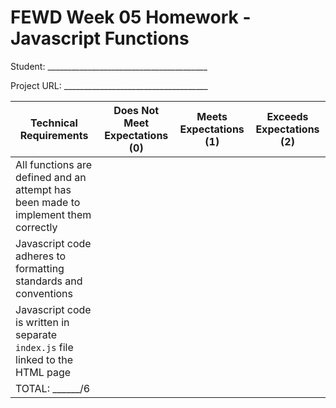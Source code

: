 # FEWD Week 05 Homework - Javascript Functions

Student: ________________________________________

Project URL: ____________________________________

Technical Requirements|Does Not Meet Expectations (0)|Meets Expectations (1)|Exceeds Expectations (2)
-|-|-|-
All functions are defined and an attempt has been made to implement them correctly| | |
Javascript code adheres to formatting standards and conventions| | |
Javascript code is written in separate `index.js` file linked to the HTML page| | |
TOTAL: ______/6| | |

